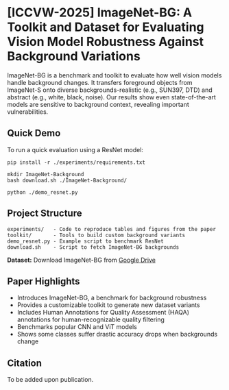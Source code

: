 # [ICCVW-2025] ImageNet-BG: A Toolkit and Dataset for Evaluating Vision Model Robustness Against Background Variations

ImageNet-BG is a benchmark and toolkit to evaluate how well vision models handle background changes. 
It transfers foreground objects from ImageNet-S onto diverse backgrounds-realistic (e.g., SUN397, DTD) and 
abstract (e.g., white, black, noise). Our results show even state-of-the-art models are sensitive to background 
context, revealing important vulnerabilities.

## Quick Demo

To run a quick evaluation using a ResNet model:
```
pip install -r ./experiments/requirements.txt

mkdir ImageNet-Background
bash download.sh ./ImageNet-Background/

python ./demo_resnet.py
```

## Project Structure

```
experiments/   - Code to reproduce tables and figures from the paper
toolkit/       - Tools to build custom background variants
demo_resnet.py - Example script to benchmark ResNet
download.sh    - Script to fetch ImageNet-BG backgrounds
```

**Dataset:** Download ImageNet-BG from [Google Drive](https://drive.google.com/drive/u/0/folders/1oJJnwBga_XsdvNpYRRZV3BWIOIJnrxO7)

## Paper Highlights

- Introduces ImageNet-BG, a benchmark for background robustness
- Provides a customizable toolkit to generate new dataset variants
- Includes Human Annotations for Quality Assessment (HAQA) annotations for human-recognizable quality filtering
- Benchmarks popular CNN and ViT models
- Shows some classes suffer drastic accuracy drops when backgrounds change

## Citation

To be added upon publication.